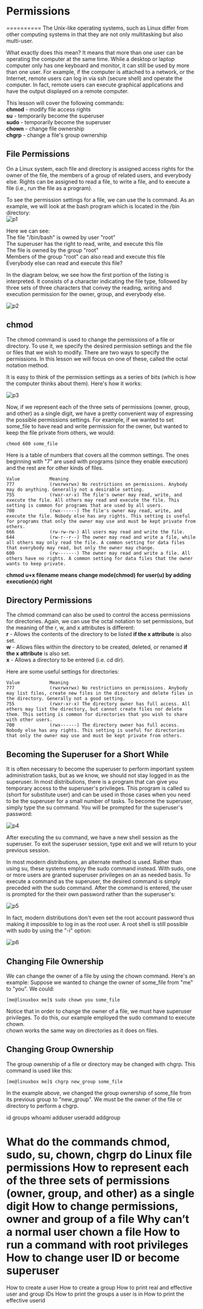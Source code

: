 # Permissions
==========
The Unix-like operating systems, such as Linux differ from other computing systems in that they are not only multitasking but also multi-user.  

What exactly does this mean? It means that more than one user can be operating the computer at the same time. While a desktop or laptop computer only has one keyboard and monitor, it can still be used by more than one user. For example, if the computer is attached to a network, or the Internet, remote users can log in via ssh (secure shell) and operate the computer. In fact, remote users can execute graphical applications and have the output displayed on a remote computer.    

This lesson will cover the following commands:  
**chmod** - modify file access rights  
**su** - temporarily become the superuser  
**sudo** - temporarily become the superuser  
**chown** - change file ownership  
**chgrp** - change a file's group ownership  

## File Permissions
On a Linux system, each file and directory is assigned access rights for the owner of the file, the members of a group of related users, and everybody else. Rights can be assigned to read a file, to write a file, and to execute a file (i.e., run the file as a program).  

To see the permission settings for a file, we can use the ls command. As an example, we will look at the bash program which is located in the /bin directory:  
![p1](p1.png?raw=true "p1")  

Here we can see:  
The file "/bin/bash" is owned by user "root"  
The superuser has the right to read, write, and execute this file  
The file is owned by the group "root"  
Members of the group "root" can also read and execute this file  
Everybody else can read and execute this file?  

In the diagram below, we see how the first portion of the listing is interpreted. It consists of a character indicating the file type, followed by three sets of three characters that convey the reading, writing and execution permission for the owner, group, and everybody else.  

![p2](p2.png?raw=true "p2")  

## chmod
The chmod command is used to change the permissions of a file or directory. To use it, we specify the desired permission settings and the file or files that we wish to modify. There are two ways to specify the permissions. In this lesson we will focus on one of these, called the octal notation method.  

It is easy to think of the permission settings as a series of bits (which is how the computer thinks about them). Here's how it works:  

![p3](p3.png?raw=true "p3")  

Now, if we represent each of the three sets of permissions (owner, group, and other) as a single digit, we have a pretty convenient way of expressing the possible permissions settings. For example, if we wanted to set some_file to have read and write permission for the owner, but wanted to keep the file private from others, we would:  
```
chmod 600 some_file
```
Here is a table of numbers that covers all the common settings. The ones beginning with "7" are used with programs (since they enable execution) and the rest are for other kinds of files.  

```
Value	        Meaning
777	            (rwxrwxrwx) No restrictions on permissions. Anybody may do anything. Generally not a desirable setting.
755	            (rwxr-xr-x) The file's owner may read, write, and execute the file. All others may read and execute the file. This setting is common for programs that are used by all users.
700	            (rwx------) The file's owner may read, write, and execute the file. Nobody else has any rights. This setting is useful for programs that only the owner may use and must be kept private from others.
666	            (rw-rw-rw-) All users may read and write the file.
644	            (rw-r--r--) The owner may read and write a file, while all others may only read the file. A common setting for data files that everybody may read, but only the owner may change.
600	            (rw-------) The owner may read and write a file. All others have no rights. A common setting for data files that the owner wants to keep private.
```
**chmod u+x filename means change mode(chmod) for user(u) by adding execution(x) right**  

## Directory Permissions
The chmod command can also be used to control the access permissions for directories. Again, we can use the octal notation to set permissions, but the meaning of the r, w, and x attributes is different:  
**r** - Allows the contents of the directory to be listed **if the x attribute** is also set.  
**w** - Allows files within the directory to be created, deleted, or renamed **if the x attribute** is also set.  
**x** - Allows a directory to be entered (i.e. cd dir).  

Here are some useful settings for directories:
```
Value	        Meaning
777	            (rwxrwxrwx) No restrictions on permissions. Anybody may list files, create new files in the directory and delete files in the directory. Generally not a good setting.  
755	            (rwxr-xr-x) The directory owner has full access. All others may list the directory, but cannot create files nor delete them. This setting is common for directories that you wish to share with other users.  
700	            (rwx------) The directory owner has full access. Nobody else has any rights. This setting is useful for directories that only the owner may use and must be kept private from others.  
```
## Becoming the Superuser for a Short While
It is often necessary to become the superuser to perform important system administration tasks, but as we know, we should not stay logged in as the superuser. In most distributions, there is a program that can give you temporary access to the superuser's privileges. This program is called su (short for substitute user) and can be used in those cases when you need to be the superuser for a small number of tasks. To become the superuser, simply type the su command. You will be prompted for the superuser's password:  

![p4](p4.png?raw=true "p4")  

After executing the su command, we have a new shell session as the superuser. To exit the superuser session, type exit and we will return to your previous session.  

In most modern distributions, an alternate method is used. Rather than using su, these systems employ the sudo command instead. With sudo, one or more users are granted superuser privileges on an as needed basis. To execute a command as the superuser, the desired command is simply preceded with the sudo command. After the command is entered, the user is prompted for the their own password rather than the superuser's:  

![p5](p5.png?raw=true "p5")  

In fact, modern distributions don't even set the root account password thus making it impossible to log in as the root user. A root shell is still possible with sudo by using the "-i" option:  

![p6](p6.png?raw=true "p6")  

## Changing File Ownership
We can change the owner of a file by using the chown command. Here's an example: Suppose we wanted to change the owner of some_file from "me" to "you". We could:
```
[me@linuxbox me]$ sudo chown you some_file
```
Notice that in order to change the owner of a file, we must have superuser privileges. To do this, our example employed the sudo command to execute chown.  
chown works the same way on directories as it does on files.  

## Changing Group Ownership
The group ownership of a file or directory may be changed with chgrp. This command is used like this:
```
[me@linuxbox me]$ chgrp new_group some_file
```
In the example above, we changed the group ownership of some_file from its previous group to "new_group". We must be the owner of the file or directory to perform a chgrp.  

id
groups
whoami
adduser
useradd
addgroup

What do the commands chmod, sudo, su, chown, chgrp do
Linux file permissions
How to represent each of the three sets of permissions (owner, group, and other) as a single digit
How to change permissions, owner and group of a file
Why can’t a normal user chown a file
How to run a command with root privileges
How to change user ID or become superuser
=======
How to create a user
How to create a group
How to print real and effective user and group IDs
How to print the groups a user is in
How to print the effective userid